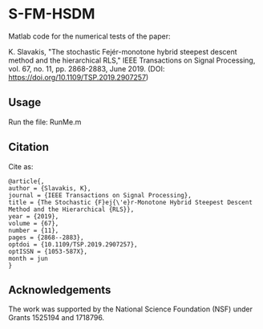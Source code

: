# S-FM-HSDM
Matlab code for the numerical tests of the paper: 

K. Slavakis, "The stochastic Fejér-monotone hybrid steepest descent method and the hierarchical RLS," IEEE Transactions on Signal Processing, vol. 67, no. 11, pp. 2868-2883, June 2019. (DOI: https://doi.org/10.1109/TSP.2019.2907257)

## Usage
Run the file: RunMe.m

## Citation
Cite as:

	@article{, 
	author = {Slavakis, K}, 
	journal = {IEEE Transactions on Signal Processing}, 
	title = {The Stochastic {F}ej{\'e}r-Monotone Hybrid Steepest Descent Method and the Hierarchical {RLS}}, 
	year = {2019}, 
	volume = {67}, 
	number = {11}, 
	pages = {2868--2883}, 
	optdoi = {10.1109/TSP.2019.2907257}, 
	optISSN = {1053-587X}, 
	month = jun
	}

## Acknowledgements

The work was supported by the National Science Foundation (NSF) under Grants 1525194 and 1718796.
